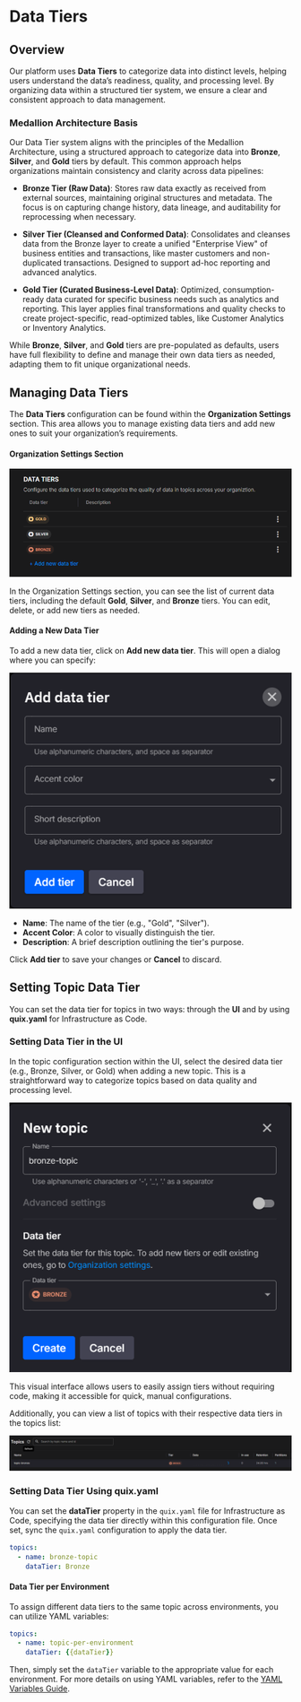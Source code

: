# Data Tiers

## Overview
Our platform uses **Data Tiers** to categorize data into distinct levels, helping users understand the data’s readiness, quality, and processing level. By organizing data within a structured tier system, we ensure a clear and consistent approach to data management.

### Medallion Architecture Basis
Our Data Tier system aligns with the principles of the Medallion Architecture, using a structured approach to categorize data into **Bronze**, **Silver**, and **Gold** tiers by default. This common approach helps organizations maintain consistency and clarity across data pipelines:

- **Bronze Tier (Raw Data)**: Stores raw data exactly as received from external sources, maintaining original structures and metadata. The focus is on capturing change history, data lineage, and auditability for reprocessing when necessary.

- **Silver Tier (Cleansed and Conformed Data)**: Consolidates and cleanses data from the Bronze layer to create a unified "Enterprise View" of business entities and transactions, like master customers and non-duplicated transactions. Designed to support ad-hoc reporting and advanced analytics.

- **Gold Tier (Curated Business-Level Data)**: Optimized, consumption-ready data curated for specific business needs such as analytics and reporting. This layer applies final transformations and quality checks to create project-specific, read-optimized tables, like Customer Analytics or Inventory Analytics.

While **Bronze**, **Silver**, and **Gold** tiers are pre-populated as defaults, users have full flexibility to define and manage their own data tiers as needed, adapting them to fit unique organizational needs.

## Managing Data Tiers

The **Data Tiers** configuration can be found within the **Organization Settings** section. This area allows you to manage existing data tiers and add new ones to suit your organization’s requirements.

#### Organization Settings Section

![Data Tiers in Organization Settings](../images/data-tiers/data-tiers-section.png)

In the Organization Settings section, you can see the list of current data tiers, including the default **Gold**, **Silver**, and **Bronze** tiers. You can edit, delete, or add new tiers as needed.

#### Adding a New Data Tier

To add a new data tier, click on **Add new data tier**. This will open a dialog where you can specify:

![Add Data Tier Dialog](../images/data-tiers/add-data-tier.png)

- **Name**: The name of the tier (e.g., "Gold", "Silver").
- **Accent Color**: A color to visually distinguish the tier.
- **Description**: A brief description outlining the tier's purpose.

Click **Add tier** to save your changes or **Cancel** to discard.

## Setting Topic Data Tier

You can set the data tier for topics in two ways: through the **UI** and by using **quix.yaml** for Infrastructure as Code.

### Setting Data Tier in the UI

In the topic configuration section within the UI, select the desired data tier (e.g., Bronze, Silver, or Gold) when adding a new topic. This is a straightforward way to categorize topics based on data quality and processing level.

![Add Topic with Data Tier Selection](../images/data-tiers/new-topic.png)

This visual interface allows users to easily assign tiers without requiring code, making it accessible for quick, manual configurations.

Additionally, you can view a list of topics with their respective data tiers in the topics list:

![Topics List](../images/data-tiers/topics-list.png)

### Setting Data Tier Using quix.yaml

You can set the **dataTier** property in the `quix.yaml` file for Infrastructure as Code, specifying the data tier directly within this configuration file. Once set, sync the `quix.yaml` configuration to apply the data tier.

```yaml
topics:
  - name: bronze-topic
    dataTier: Bronze
```

#### Data Tier per Environment

To assign different data tiers to the same topic across environments, you can utilize YAML variables:

```yaml
topics:
  - name: topic-per-environment
    dataTier: {{dataTier}}
```
Then, simply set the `dataTier` variable to the appropriate value for each environment.
For more details on using YAML variables, refer to the [YAML Variables Guide](../deploy/yaml-variables.md).
